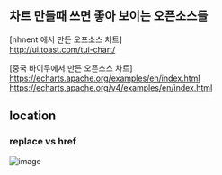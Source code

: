 
## 차트 만들때 쓰면 좋아 보이는 오픈소스들

[nhnent 에서 만든 오프소스 차트]  
http://ui.toast.com/tui-chart/

[중국 바이두에서 만든 오픈소스 차트]  
https://echarts.apache.org/examples/en/index.html  
https://echarts.apache.org/v4/examples/en/index.html 


## location

### replace vs href
![image](https://user-images.githubusercontent.com/22822369/197454160-54aa0b34-bc99-4eeb-918f-07983d143f11.png)


